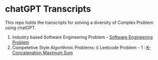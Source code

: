 # chatGPT Transcripts

This repo holds the transcripts for solving a diversity of Complex Problem using chatGPT.

1. Industry based Software Engineering Problem - [Software Engineering Problem](https://github.com/Saksham4796/se_problem_statement)
2. Competetive Style Algorithmic Problems:
   i) Leetcode Problem - 1 : [K-Concatenation Maximum Sum](https://leetcode.com/problems/k-concatenation-maximum-sum/)
